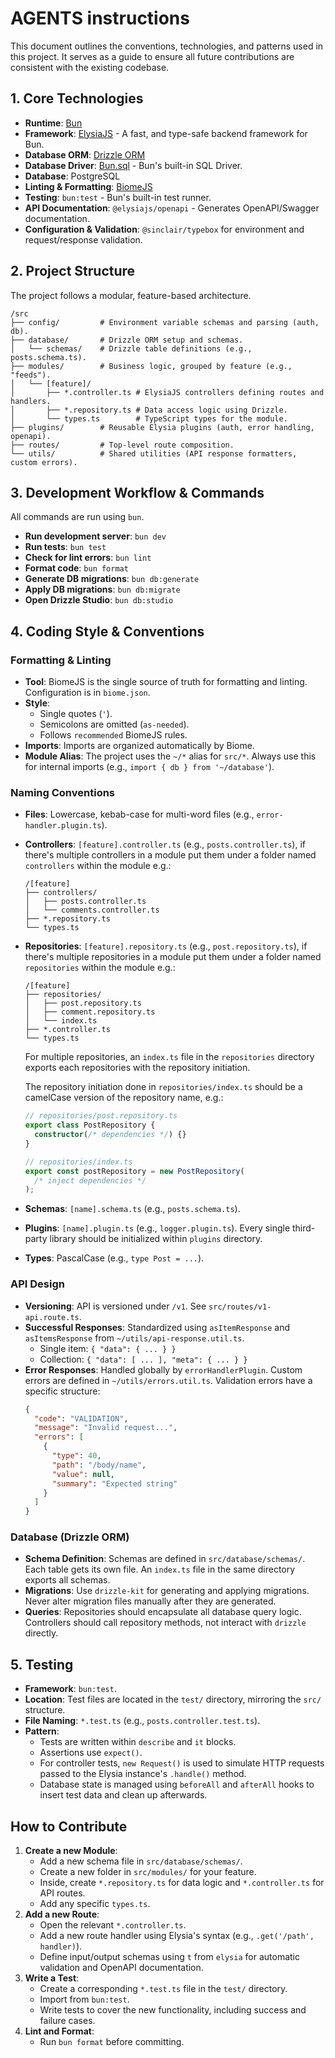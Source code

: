 # AGENTS instructions

This document outlines the conventions, technologies, and patterns used in this project. It serves as a guide to ensure all future contributions are consistent with the existing codebase.

## 1. Core Technologies

- **Runtime**: [Bun](https://bun.sh)
- **Framework**: [ElysiaJS](https://elysiajs.com) - A fast, and type-safe backend framework for Bun.
- **Database ORM**: [Drizzle ORM](https://orm.drizzle.team)
- **Database Driver**: [Bun.sql](https://bun.com/docs/api/sql) - Bun's built-in SQL Driver.
- **Database**: PostgreSQL
- **Linting & Formatting**: [BiomeJS](https://biomejs.dev)
- **Testing**: `bun:test` - Bun's built-in test runner.
- **API Documentation**: `@elysiajs/openapi` - Generates OpenAPI/Swagger documentation.
- **Configuration & Validation**: `@sinclair/typebox` for environment and request/response validation.

## 2. Project Structure

The project follows a modular, feature-based architecture.

```
/src
├── config/         # Environment variable schemas and parsing (auth, db).
├── database/       # Drizzle ORM setup and schemas.
│   └── schemas/    # Drizzle table definitions (e.g., posts.schema.ts).
├── modules/        # Business logic, grouped by feature (e.g., "feeds").
│   └── [feature]/
│       ├── *.controller.ts # ElysiaJS controllers defining routes and handlers.
│       ├── *.repository.ts # Data access logic using Drizzle.
│       └── types.ts        # TypeScript types for the module.
├── plugins/        # Reusable Elysia plugins (auth, error handling, openapi).
├── routes/         # Top-level route composition.
└── utils/          # Shared utilities (API response formatters, custom errors).
```

## 3. Development Workflow & Commands

All commands are run using `bun`.

- **Run development server**: `bun dev`
- **Run tests**: `bun test`
- **Check for lint errors**: `bun lint`
- **Format code**: `bun format`
- **Generate DB migrations**: `bun db:generate`
- **Apply DB migrations**: `bun db:migrate`
- **Open Drizzle Studio**: `bun db:studio`

## 4. Coding Style & Conventions

### Formatting & Linting

- **Tool**: BiomeJS is the single source of truth for formatting and linting. Configuration is in `biome.json`.
- **Style**:
  - Single quotes (`'`).
  - Semicolons are omitted (`as-needed`).
  - Follows `recommended` BiomeJS rules.
- **Imports**: Imports are organized automatically by Biome.
- **Module Alias**: The project uses the `~/*` alias for `src/*`. Always use this for internal imports (e.g., `import { db } from '~/database'`).

### Naming Conventions

- **Files**: Lowercase, kebab-case for multi-word files (e.g., `error-handler.plugin.ts`).
- **Controllers**: `[feature].controller.ts` (e.g., `posts.controller.ts`), if there's multiple controllers in a module put them under a folder named `controllers` within the module e.g.:
  ```
  /[feature]
  ├── controllers/
  │   ├── posts.controller.ts
  │   └── comments.controller.ts
  ├── *.repository.ts
  └── types.ts
  ```
- **Repositories**: `[feature].repository.ts` (e.g., `post.repository.ts`), if there's multiple repositories in a module put them under a folder named `repositories` within the module e.g.:
  ```
  /[feature]
  ├── repositories/
  │   ├── post.repository.ts
  │   ├── comment.repository.ts
  │   └── index.ts
  ├── *.controller.ts
  └── types.ts
  ```
  For multiple repositories, an `index.ts` file in the `repositories` directory exports each repositories with the repository initiation.

  The repository initiation done in `repositories/index.ts` should be a camelCase version of the repository name, e.g.:
  ```ts
  // repositories/post.repository.ts
  export class PostRepository {
    constructor(/* dependencies */) {}
  }

  // repositories/index.ts
  export const postRepository = new PostRepository(
    /* inject dependencies */
  );
  ```
- **Schemas**: `[name].schema.ts` (e.g., `posts.schema.ts`).
- **Plugins**: `[name].plugin.ts` (e.g., `logger.plugin.ts`). Every single third-party library should be initialized within `plugins` directory.
- **Types**: PascalCase (e.g., `type Post = ...`).

### API Design

- **Versioning**: API is versioned under `/v1`. See `src/routes/v1-api.route.ts`.
- **Successful Responses**: Standardized using `asItemResponse` and `asItemsResponse` from `~/utils/api-response.util.ts`.
  - Single item: `{ "data": { ... } }`
  - Collection: `{ "data": [ ... ], "meta": { ... } }`
- **Error Responses**: Handled globally by `errorHandlerPlugin`. Custom errors are defined in `~/utils/errors.util.ts`. Validation errors have a specific structure:
  ```json
  {
    "code": "VALIDATION",
    "message": "Invalid request...",
    "errors": [
      {
        "type": 40,
        "path": "/body/name",
        "value": null,
        "summary": "Expected string"
      }
    ]
  }
  ```

### Database (Drizzle ORM)

- **Schema Definition**: Schemas are defined in `src/database/schemas/`. Each table gets its own file. An `index.ts` file in the same directory exports all schemas.
- **Migrations**: Use `drizzle-kit` for generating and applying migrations. Never alter migration files manually after they are generated.
- **Queries**: Repositories should encapsulate all database query logic. Controllers should call repository methods, not interact with `drizzle` directly.

## 5. Testing

- **Framework**: `bun:test`.
- **Location**: Test files are located in the `test/` directory, mirroring the `src/` structure.
- **File Naming**: `*.test.ts` (e.g., `posts.controller.test.ts`).
- **Pattern**:
  - Tests are written within `describe` and `it` blocks.
  - Assertions use `expect()`.
  - For controller tests, `new Request()` is used to simulate HTTP requests passed to the Elysia instance's `.handle()` method.
  - Database state is managed using `beforeAll` and `afterAll` hooks to insert test data and clean up afterwards.

## How to Contribute

1.  **Create a new Module**:
    - Add a new schema file in `src/database/schemas/`.
    - Create a new folder in `src/modules/` for your feature.
    - Inside, create `*.repository.ts` for data logic and `*.controller.ts` for API routes.
    - Add any specific `types.ts`.
2.  **Add a new Route**:
    - Open the relevant `*.controller.ts`.
    - Add a new route handler using Elysia's syntax (e.g., `.get('/path', handler)`).
    - Define input/output schemas using `t` from `elysia` for automatic validation and OpenAPI documentation.
3.  **Write a Test**:
    - Create a corresponding `*.test.ts` file in the `test/` directory.
    - Import from `bun:test`.
    - Write tests to cover the new functionality, including success and failure cases.
4.  **Lint and Format**:
    - Run `bun format` before committing.
